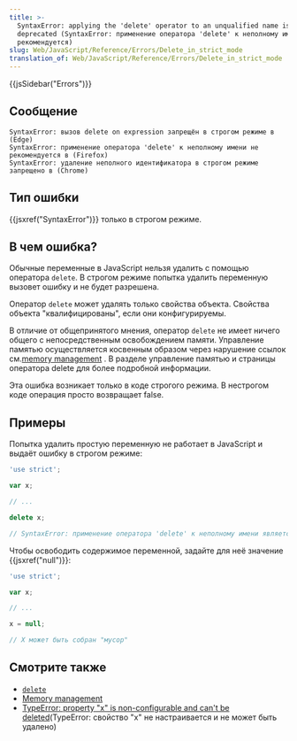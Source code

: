```yaml
---
title: >-
  SyntaxError: applying the 'delete' operator to an unqualified name is
  deprecated (SyntaxError: применение оператора 'delete' к неполному имени не
  рекомендуется)
slug: Web/JavaScript/Reference/Errors/Delete_in_strict_mode
translation_of: Web/JavaScript/Reference/Errors/Delete_in_strict_mode
---
```

{{jsSidebar("Errors")}}

## Сообщение

```
SyntaxError: вызов delete on expression запрещён в строгом режиме в (Edge)
SyntaxError: применение оператора 'delete' к неполному имени не рекомендуется в (Firefox)
SyntaxError: удаление неполного идентификатора в строгом режиме запрещено в (Chrome)
```

## Тип ошибки

{{jsxref("SyntaxError")}} только в строгом режиме.

## В чем ошибка?

Обычные переменные в JavaScript нельзя удалить с помощью оператора `delete`. В строгом режиме попытка удалить переменную вызовет ошибку и не будет разрешена.

Оператор `delete` может удалять только свойства объекта. Свойства объекта "квалифицированы", если они конфигурируемы.

В отличие от общепринятого мнения, оператор `delete` не имеет ничего общего с непосредственным освобождением памяти. Управление памятью осуществляется косвенным образом через нарушение ссылок см.[memory management](/ru/docs/Web/JavaScript/Memory_Management) . В разделе управление памятью и страницы оператора delete для более подробной информации.

Эта ошибка возникает только в коде строгого режима. В нестрогом коде операция просто возвращает false.

## Примеры

Попытка удалить простую переменную не работает в JavaScript и выдаёт ошибку в строгом режиме:

```js example-bad
'use strict';

var x;

// ...

delete x;

// SyntaxError: применение оператора 'delete' к неполному имени является устаревшим
```

Чтобы освободить содержимое переменной, задайте для неё значение {{jsxref("null")}}:

```js example-good
'use strict';

var x;

// ...

x = null;

// X может быть собран "мусор"
```

## Смотрите также

- [`delete`](/en-US/docs/Web/JavaScript/Reference/Operators/delete)
- [Memory management](/ru/docs/Web/JavaScript/Memory_Management)
- [TypeError: property "x" is non-configurable and can't be deleted](/ru/docs/Web/JavaScript/Reference/Errors/Cant_delete)(TypeError: свойство "x" не настраивается и не может быть удалено)
